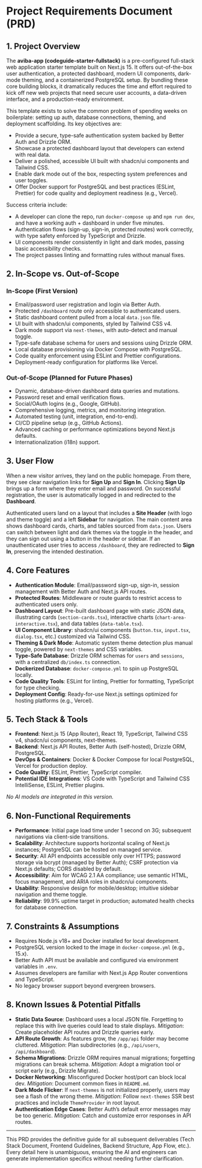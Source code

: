 # Project Requirements Document (PRD)

## 1. Project Overview

The **aviba-app (codeguide-starter-fullstack)** is a pre-configured full-stack web application starter template built on Next.js 15. It offers out-of-the-box user authentication, a protected dashboard, modern UI components, dark-mode theming, and a containerized PostgreSQL setup. By bundling these core building blocks, it dramatically reduces the time and effort required to kick off new web projects that need secure user accounts, a data-driven interface, and a production-ready environment.

This template exists to solve the common problem of spending weeks on boilerplate: setting up auth, database connections, theming, and deployment scaffolding. Its key objectives are:

- Provide a secure, type-safe authentication system backed by Better Auth and Drizzle ORM.
- Showcase a protected dashboard layout that developers can extend with real data.
- Deliver a polished, accessible UI built with shadcn/ui components and Tailwind CSS.
- Enable dark mode out of the box, respecting system preferences and user toggles.
- Offer Docker support for PostgreSQL and best practices (ESLint, Prettier) for code quality and deployment readiness (e.g., Vercel).

Success criteria include:

- A developer can clone the repo, run `docker-compose up` and `npm run dev`, and have a working auth + dashboard in under five minutes.
- Authentication flows (sign-up, sign-in, protected routes) work correctly, with type safety enforced by TypeScript and Drizzle.
- UI components render consistently in light and dark modes, passing basic accessibility checks.
- The project passes linting and formatting rules without manual fixes.

## 2. In-Scope vs. Out-of-Scope

### In-Scope (First Version)

- Email/password user registration and login via Better Auth.
- Protected `/dashboard` route only accessible to authenticated users.
- Static dashboard content pulled from a local `data.json` file.
- UI built with shadcn/ui components, styled by Tailwind CSS v4.
- Dark mode support via `next-themes`, with auto-detect and manual toggle.
- Type-safe database schema for users and sessions using Drizzle ORM.
- Local database provisioning via Docker Compose with PostgreSQL.
- Code quality enforcement using ESLint and Prettier configurations.
- Deployment-ready configuration for platforms like Vercel.

### Out-of-Scope (Planned for Future Phases)

- Dynamic, database-driven dashboard data queries and mutations.
- Password reset and email verification flows.
- Social/OAuth logins (e.g., Google, GitHub).
- Comprehensive logging, metrics, and monitoring integration.
- Automated testing (unit, integration, end-to-end).
- CI/CD pipeline setup (e.g., GitHub Actions).
- Advanced caching or performance optimizations beyond Next.js defaults.
- Internationalization (i18n) support.

## 3. User Flow

When a new visitor arrives, they land on the public homepage. From there, they see clear navigation links for **Sign Up** and **Sign In**. Clicking **Sign Up** brings up a form where they enter email and password. On successful registration, the user is automatically logged in and redirected to the **Dashboard**.

Authenticated users land on a layout that includes a **Site Header** (with logo and theme toggle) and a left **Sidebar** for navigation. The main content area shows dashboard cards, charts, and tables sourced from `data.json`. Users can switch between light and dark themes via the toggle in the header, and they can sign out using a button in the header or sidebar. If an unauthenticated user tries to access `/dashboard`, they are redirected to **Sign In**, preserving the intended destination.

## 4. Core Features

- **Authentication Module**: Email/password sign-up, sign-in, session management with Better Auth and Next.js API routes.
- **Protected Routes**: Middleware or route guards to restrict access to authenticated users only.
- **Dashboard Layout**: Pre-built dashboard page with static JSON data, illustrating cards (`section-cards.tsx`), interactive charts (`chart-area-interactive.tsx`), and data tables (`data-table.tsx`).
- **UI Component Library**: shadcn/ui components (`button.tsx`, `input.tsx`, `dialog.tsx`, etc.) customized via Tailwind CSS.
- **Theming & Dark Mode**: Automatic system theme detection plus manual toggle, powered by `next-themes` and CSS variables.
- **Type-Safe Database**: Drizzle ORM schemas for `users` and `sessions`, with a centralized `db/index.ts` connection.
- **Dockerized Database**: `docker-compose.yml` to spin up PostgreSQL locally.
- **Code Quality Tools**: ESLint for linting, Prettier for formatting, TypeScript for type checking.
- **Deployment Config**: Ready-for-use Next.js settings optimized for hosting platforms (e.g., Vercel).

## 5. Tech Stack & Tools

- **Frontend**: Next.js 15 (App Router), React 19, TypeScript, Tailwind CSS v4, shadcn/ui components, next-themes.
- **Backend**: Next.js API Routes, Better Auth (self-hosted), Drizzle ORM, PostgreSQL.
- **DevOps & Containers**: Docker & Docker Compose for local PostgreSQL, Vercel for production deploy.
- **Code Quality**: ESLint, Prettier, TypeScript compiler.
- **Potential IDE Integrations**: VS Code with TypeScript and Tailwind CSS IntelliSense, ESLint, Prettier plugins.

_No AI models are integrated in this version._

## 6. Non-Functional Requirements

- **Performance**: Initial page load time under 1 second on 3G; subsequent navigations via client-side transitions.
- **Scalability**: Architecture supports horizontal scaling of Next.js instances; PostgreSQL can be hosted on managed service.
- **Security**: All API endpoints accessible only over HTTPS; password storage via bcrypt (managed by Better Auth); CSRF protection via Next.js defaults; CORS disabled by default.
- **Accessibility**: Aim for WCAG 2.1 AA compliance; use semantic HTML, focus management, and ARIA roles in shadcn/ui components.
- **Usability**: Responsive design for mobile/desktop; intuitive sidebar navigation and theme toggle.
- **Reliability**: 99.9% uptime target in production; automated health checks for database connection.

## 7. Constraints & Assumptions

- Requires Node.js v18+ and Docker installed for local development.
- PostgreSQL version locked to the image in `docker-compose.yml` (e.g., 15.x).
- Better Auth API must be available and configured via environment variables in `.env`.
- Assumes developers are familiar with Next.js App Router conventions and TypeScript.
- No legacy browser support beyond evergreen browsers.

## 8. Known Issues & Potential Pitfalls

- **Static Data Source**: Dashboard uses a local JSON file. Forgetting to replace this with live queries could lead to stale displays. _Mitigation_: Create placeholder API routes and Drizzle queries early.
- **API Route Growth**: As features grow, the `/app/api` folder may become cluttered. _Mitigation_: Plan subdirectories (e.g., `/api/users`, `/api/dashboard`).
- **Schema Migrations**: Drizzle ORM requires manual migrations; forgetting migrations can break schema. _Mitigation_: Adopt a migration tool or script early (e.g., Drizzle Migrate).
- **Docker Networking**: Misconfigured Docker host/port can block local dev. _Mitigation_: Document common fixes in `README.md`.
- **Dark Mode Flicker**: If `next-themes` is not initialized properly, users may see a flash of the wrong theme. _Mitigation_: Follow `next-themes` SSR best practices and include `ThemeProvider` in root layout.
- **Authentication Edge Cases**: Better Auth’s default error messages may be too generic. _Mitigation_: Catch and customize error responses in API routes.

---

This PRD provides the definitive guide for all subsequent deliverables (Tech Stack Document, Frontend Guidelines, Backend Structure, App Flow, etc.). Every detail here is unambiguous, ensuring the AI and engineers can generate implementation specifics without needing further clarification.